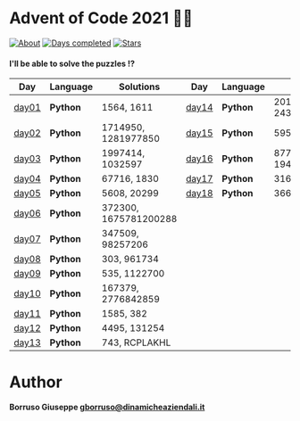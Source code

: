 # Advent of Code 2021 🎅🏻

[![About](https://img.shields.io/badge/Advent%20of%20Code%20🎄-2021-brightgreen)](https://adventofcode.com/2021/about)
[![Days completed](https://img.shields.io/badge/day%20📅-18-blue)](https://adventofcode.com/2021)
[![Stars](https://img.shields.io/badge/stars%20⭐-36-yellow)](https://adventofcode.com/2021/stats)

#### I'll be able to solve the puzzles !?

| Day             | Language   | Solutions             | Day             | Language   | Solutions           |
|-----------------|------------|-----------------------|-----------------|------------|---------------------|
| [day01](day01/) | **Python** | 1564, 1611            | [day14](day14/) | **Python** | 2010, 2437698971143 |
| [day02](day02/) | **Python** | 1714950, 1281977850   | [day15](day15/) | **Python** | 595, 2914           |
| [day03](day03/) | **Python** | 1997414, 1032597      | [day16](day16/) | **Python** | 877, 194435634456   |
| [day04](day04/) | **Python** | 67716, 1830           | [day17](day17/) | **Python** | 3160, 1928          |
| [day05](day05/) | **Python** | 5608, 20299           | [day18](day18/) | **Python** | 3665, 4775          |
| [day06](day06/) | **Python** | 372300, 1675781200288 |
| [day07](day07/) | **Python** | 347509, 98257206      |
| [day08](day08/) | **Python** | 303, 961734           |
| [day09](day09/) | **Python** | 535, 1122700          |
| [day10](day10/) | **Python** | 167379, 2776842859    |
| [day11](day11/) | **Python** | 1585, 382             |
| [day12](day12/) | **Python** | 4495, 131254          |
| [day13](day13/) | **Python** | 743, RCPLAKHL         |

Author
=======

**Borruso Giuseppe <gborruso@dinamicheaziendali.it>**
